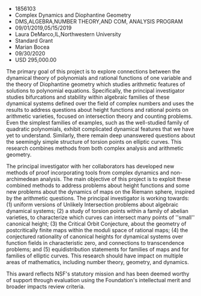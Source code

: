 
* 1856103
* Complex Dynamics and Diophantine Geometry
* DMS,ALGEBRA,NUMBER THEORY,AND COM, ANALYSIS PROGRAM
* 09/01/2019,05/15/2019
* Laura DeMarco,IL,Northwestern University
* Standard Grant
* Marian Bocea
* 09/30/2020
* USD 295,000.00

The primary goal of this project is to explore connections between the dynamical
theory of polynomials and rational functions of one variable and the theory of
Diophantine geometry which studies arithmetic features of solutions to
polynomial equations. Specifically, the principal investigator studies
bifurcations and stability within algebraic families of these dynamical systems
defined over the field of complex numbers and uses the results to address
questions about height functions and rational points on arithmetic varieties,
focused on intersection theory and counting problems. Even the simplest families
of examples, such as the well-studied family of quadratic polynomials, exhibit
complicated dynamical features that we have yet to understand. Similarly, there
remain deep unanswered questions about the seemingly simple structure of torsion
points on elliptic curves. This research combines methods from both complex
analysis and arithmetic geometry.

The principal investigator with her collaborators has developed new methods of
proof incorporating tools from complex dynamics and non-archimedean analysis.
The main objective of this project is to exploit these combined methods to
address problems about height functions and some new problems about the dynamics
of maps on the Riemann sphere, inspired by the arithmetic questions. The
principal investigator is working towards: (1) uniform versions of Unlikely
Intersection problems about algebraic dynamical systems; (2) a study of torsion
points within a family of abelian varieties, to characterize which curves can
intersect many points of ''small'' canonical height; (3) the Critical Orbit
Conjecture, about the geometry of postcritically finite maps within the moduli
space of rational maps; (4) the conjectured rationality of canonical heights for
dynamical systems over function fields in characteristic zero, and connections
to transcendence problems; and (5) equidistribution statements for families of
maps and for families of elliptic curves. This research should have impact on
multiple areas of mathematics, including number theory, geometry, and dynamics.

This award reflects NSF's statutory mission and has been deemed worthy of
support through evaluation using the Foundation's intellectual merit and broader
impacts review criteria.
